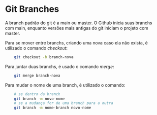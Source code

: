 # Git Branches

A branch padrão do git é a main ou master. O Github inicia suas branchs com main, enquanto versões mais antigas do git iniciam o projeto com master.  

Para se mover entre branchs, criando uma nova caso ela não exista, é utilizado o comando *checkout*:

```bash
    git checkout -b branch-nova
```

Para juntar duas branchs, é usado o comando *merge*:

```bash
    git merge branch-nova
```

Para mudar o nome de uma branch, é utilizado o comando:

```bash
    # se dentro da branch
    git branch -m novo-nome
    # se a mudança for de uma branch para a outra
    git branch -m nome-branch novo-nome
```
